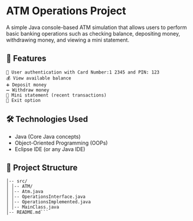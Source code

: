 # ATM Operations Project
A simple Java console-based ATM simulation that allows users to perform basic banking operations such as checking balance, depositing money, withdrawing money, and viewing a mini statement.

## 🚀 Features
    🔐 User authentication with Card Number:1 2345 and PIN: 123
    💰 View available balance
    ➕ Deposit money
    ➖ Withdraw money
    🧾 Mini statement (recent transactions)
    🚪 Exit option

## 🛠️ Technologies Used

+  Java (Core Java concepts)
+  Object-Oriented Programming (OOPs)
+  Eclipse IDE (or any Java IDE)

## 📂 Project Structure
```ATM_Machine/
│-- src/
│ │-- ATM/
│ │-- Atm.java
│ │-- OperationsInterface.java
│ │-- OperationsImplemented.java
│ │-- MainClass.java
│-- README.md```

